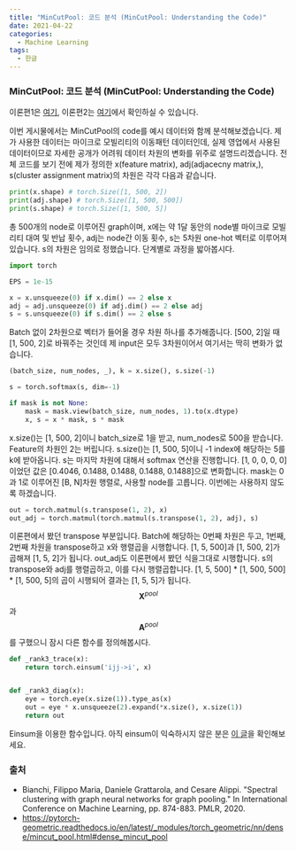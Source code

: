 ```yaml
---
title: "MinCutPool: 코드 분석 (MinCutPool: Understanding the Code)"
date: 2021-04-22
categories:
  - Machine Learning
tags:
  - 한글
---
```

### MinCutPool: 코드 분석 (MinCutPool: Understanding the Code)

이론편1은 [여기](<https://seungwooham.github.io/machine%20learning/MinCutPool1/>), 이론편2는 [여기](<https://seungwooham.github.io/machine%20learning/MinCutPool2/>)에서 확인하실 수 있습니다.

이번 게시물에서는 MinCutPool의 code를 예시 데이터와 함께 분석해보겠습니다. 제가 사용한 데이터는 마이크로 모빌리티의 이동패턴 데이터인데, 실제 영업에서 사용된 데이터이므로 자세한 공개가 어려워 데이터 차원의 변화를 위주로 설명드리겠습니다. 전체 코드를 보기 전에 제가 정의한 x(feature matrix), adj(adjacecny matrix,), s(cluster assignment matrix)의 차원은 각각 다음과 같습니다.

```python
print(x.shape) # torch.Size([1, 500, 2])
print(adj.shape) # torch.Size([1, 500, 500])
print(s.shape) # torch.Size([1, 500, 5])
```

총 500개의 node로 이루어진 graph이며, x에는 약 1달 동안의 node별 마이크로 모빌리티 대여 및 반납 횟수, adj는 node간 이동 횟수, s는 5차원 one-hot 벡터로 이루어져 있습니다. s의 차원은 임의로 정했습니다. 단계별로 과정을 밟아봅시다.

```python
import torch

EPS = 1e-15

x = x.unsqueeze(0) if x.dim() == 2 else x
adj = adj.unsqueeze(0) if adj.dim() == 2 else adj
s = s.unsqueeze(0) if s.dim() == 2 else s
```
Batch 없이 2차원으로 벡터가 들어올 경우 차원 하나를 추가해줍니다. [500, 2]일 때 [1, 500, 2]로 바꿔주는 것인데 제 input은 모두 3차원이어서 여기서는 딱히 변화가 없습니다.

```python
(batch_size, num_nodes, _), k = x.size(), s.size(-1)

s = torch.softmax(s, dim=-1)

if mask is not None:
    mask = mask.view(batch_size, num_nodes, 1).to(x.dtype)
    x, s = x * mask, s * mask
```
x.size()는 [1, 500, 2]이니 batch_size로 1을 받고, num_nodes로 500을 받습니다. Feature의 차원인 2는 버립니다. s.size()는 [1, 500, 5]이니 -1 index에 해당하는 5를 k에 받아옵니다. s는 마지막 차원에 대해서 softmax 연산을 진행합니다. [1, 0, 0, 0, 0]이었던 값은 [0.4046, 0.1488, 0.1488, 0.1488, 0.1488]으로 변화합니다. mask는 0과 1로 이루어진 [B, N]차원 행렬로, 사용할 node를 고릅니다. 이번에는 사용하지 않도록 하겠습니다.

```python
out = torch.matmul(s.transpose(1, 2), x)
out_adj = torch.matmul(torch.matmul(s.transpose(1, 2), adj), s)
```
이론편에서 봤던 transpose 부분입니다. Batch에 해당하는 0번째 차원은 두고, 1번째, 2번째 차원을 transpose하고 x와 행렬곱을 시행합니다. [1, 5, 500]과 [1, 500, 2]가 곱해져 [1, 5, 2]가 됩니다. out_adj도 이론편에서 봤던 식을그대로 시행합니다. s의 transpose와 adj를 행렬곱하고, 이를 다시 행렬곱합니다. [1, 5, 500] * [1, 500, 500] * [1, 500, 5]의 곱이 시행되어 결과는 [1, 5, 5]가 됩니다. $$\mathbf{X}^{pool}$$과 $$\mathbf{A}^{pool}$$를 구했으니 잠시 다른 함수를 정의해봅시다.

```python
def _rank3_trace(x):
    return torch.einsum('ijj->i', x)


def _rank3_diag(x):
    eye = torch.eye(x.size(1)).type_as(x)
    out = eye * x.unsqueeze(2).expand(*x.size(), x.size(1))
    return out
```
Einsum을 이용한 함수입니다. 아직 einsum이 익숙하시지 않은 분은 [이 글](<https://seungwooham.github.io/machine%20learning/Einsum_%EC%9E%85%EB%AC%B8%ED%95%98%EA%B8%B0_Introduction_to_Einsum/>)을 확인해보세요.


### 출처
- Bianchi, Filippo Maria, Daniele Grattarola, and Cesare Alippi. "Spectral clustering with graph neural networks for graph pooling." In International Conference on Machine Learning, pp. 874-883. PMLR, 2020. <br/>
- https://pytorch-geometric.readthedocs.io/en/latest/_modules/torch_geometric/nn/dense/mincut_pool.html#dense_mincut_pool